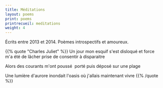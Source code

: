 ```yaml
---
title: Méditations
layout: poems
print: poems
printrecueil: meditations
weight: 4
---
```


Écrits entre 2013 et 2014. Poèmes introspectifs et amoureux.

{{% quote "Charles Juliet" %}}
  Un jour
  mon esquif s'est disloqué
  et force m'a été
  de lâcher prise
  de consentir à disparaitre

  Alors des courants
  m'ont poussé  porté
  puis déposé sur une plage

  Une lumière d'aurore
  inondait l'oasis
  où j'allais maintenant
  vivre
{{% /quote %}}
